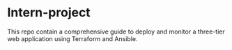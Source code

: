 # Intern-project
This repo contain a comprehensive guide to deploy and monitor a three-tier web application using Terraform and Ansible.
